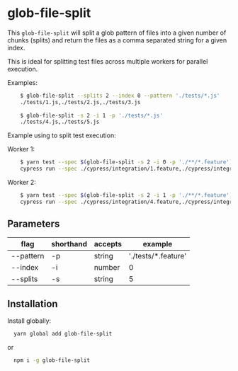 # glob-file-split

This `glob-file-split` will split a glob pattern of files into a given number of chunks (splits) and return the files as a comma separated string for a given index.

This is ideal for splitting test files across multiple workers for parallel execution.

Examples:

```bash
    $ glob-file-split --splits 2 --index 0 --pattern './tests/*.js' 
    ./tests/1.js,./tests/2.js,./tests/3.js
    
    $ glob-file-split -s 2 -i 1 -p './tests/*.js' 
    ./tests/4.js,./tests/5.js
```

Example using to split test execution:

  Worker 1:

```bash
    $ yarn test --spec $(glob-file-split -s 2 -i 0 -p './**/*.feature') 
    cypress run --spec ./cypress/integration/1.feature,./cypress/integration/2.feature,./cypress/integration/3.feature
```

  Worker 2:

```bash
    $ yarn test --spec $(glob-file-split -s 2 -i 1 -p './**/*.feature') 
    cypress run --spec ./cypress/integration/4.feature,./cypress/integration/5.feature
```

## Parameters

| flag      | shorthand | accepts | example             |
| ------    | --------- | ------- | ------------------- |
| --pattern | -p        | string  | './tests/*.feature' |
| --index   | -i        | number  | 0                   |
| --splits  | -s        | string  | 5                   |

## Installation

Install globally:

```bash
  yarn global add glob-file-split
```

or

```bash
  npm i -g glob-file-split
```
